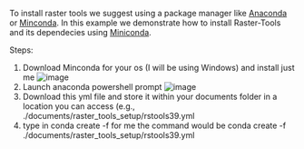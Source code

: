 To install raster tools we suggest using a package manager like [Anaconda](https://www.anaconda.com/products/distribution) or [Minconda](https://docs.conda.io/en/latest/miniconda.html). 
In this example we demonstrate how to install Raster-Tools and its dependecies using [Miniconda](https://docs.conda.io/en/latest/miniconda.html).

Steps:
1. Download Minconda for your os (I will be using Windows) and install just me ![image](https://user-images.githubusercontent.com/11561085/200663300-db46d3e7-3787-4d9a-adbe-3774b33dfa33.png)
2. Launch anaconda powershell prompt ![image](https://user-images.githubusercontent.com/11561085/200663596-be258e6b-64bc-48f7-9e04-92ec6474f6ce.png)
3. Download this yml file and store it within your documents folder in a location you can access (e.g., ./documents/raster_tools_setup/rstools39.yml
4. type in conda create -f <the path to the yml file> for me the command would be conda create -f ./documents/raster_tools_setup/rstools39.yml

